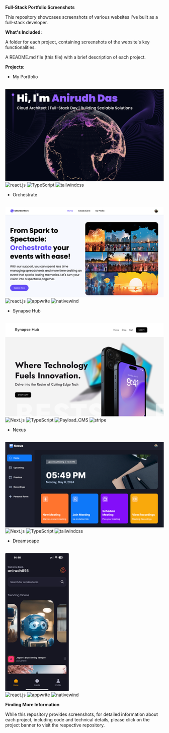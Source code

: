 **Full-Stack Portfolio Screenshots**

This repository showcases screenshots of various websites I've built as a full-stack developer.

**What's Included:**

A folder for each project, containing screenshots of the website's key functionalities.

A README.md file (this file) with a brief description of each project.

**Projects:**

  - My Portfolio
    
    <div align="center">
  <br />
    <a href="https://github.com/Anirudh-2903/My-Portfolio-Website" target="_blank">
      <img src="https://github.com/Anirudh-2903/Project-Images/blob/master/My%20Portfolio/hero.png" alt="Project Banner">
    </a>
  <br />

  <div>
    <img src="https://img.shields.io/badge/-React-black?style=for-the-badge&logoColor=black&logo=react&color=61DAFB" alt="react.js" />
    <img src="https://img.shields.io/badge/-TypeScript-black?style=for-the-badge&logoColor=white&logo=typescript&color=3178C6" alt="TypeScript" />
    <img src="https://img.shields.io/badge/-Tailwind_CSS-black?style=for-the-badge&logoColor=white&logo=tailwindcss&color=06B6D4" alt="tailwindcss" />
  </div>

  - Orchestrate

    <div align="center">
  <br />
    <a href="https://github.com/Anirudh-2903/Orchestrate" target="_blank">
      <img src="https://github.com/Anirudh-2903/Project-Images/blob/master/Orchestrate/homepage.png" alt="Project Banner">
    </a>
  <br />

  <div>
    <img src="https://img.shields.io/badge/-React_Native-black?style=for-the-badge&logoColor=white&logo=react&color=61DAFB" alt="react.js" />
    <img src="https://img.shields.io/badge/-Appwrite-black?style=for-the-badge&logoColor=white&logo=appwrite&color=FD366E" alt="appwrite" />
    <img src="https://img.shields.io/badge/NativeWind-black?style=for-the-badge&logoColor=white&logo=tailwindcss&color=06B6D4" alt="nativewind" />
  </div>
  
  - Synapse Hub

    <div align="center">
  <br />
    <a href="https://github.com/Anirudh-2903/synapse-hub" target="_blank">
      <img src="https://github.com/Anirudh-2903/Project-Images/blob/master/Synapse%20Hub/homepage.png" alt="Project Banner">
    </a>
  <br />

  <div>
    <img src="https://img.shields.io/badge/-Next_JS_14-black?style=for-the-badge&logoColor=white&logo=nextdotjs&color=000000" alt="Next.js" />
    <img src="https://img.shields.io/badge/-TypeScript-black?style=for-the-badge&logoColor=white&logo=typescript&color=3178C6" alt="TypeScript" />
    <img src="https://img.shields.io/badge/-Payload_CMS-black?style=for-the-badge&link=https%3A%2F%2Fpayloadcms.com%2F" alt="Payload_CMS" />
    <img src="https://img.shields.io/badge/-Stripe-black?style=for-the-badge&logoColor=white&logo=stripe&color=008CDD" alt="stripe" />
  </div>
  
  - Nexus

    <div align="center">
  <br />
    <a href="https://github.com/Anirudh-2903/nexus" target="_blank">
      <img src="https://github.com/Anirudh-2903/Project-Images/blob/master/Nexus/homepage.png" alt="Project Banner">
    </a>
  <br />

  <div>
    <img src="https://img.shields.io/badge/-Next_JS_14-black?style=for-the-badge&logoColor=white&logo=nextdotjs&color=000000" alt="Next.js" />
    <img src="https://img.shields.io/badge/-TypeScript-black?style=for-the-badge&logoColor=white&logo=typescript&color=3178C6" alt="TypeScript" />
    <img src="https://img.shields.io/badge/-Tailwind_CSS-black?style=for-the-badge&logoColor=white&logo=tailwindcss&color=06B6D4" alt="tailwindcss" />
  </div>
  
  - Dreamscape

    <div align="center">
  <br />
    <a href="https://github.com/Anirudh-2903/dreamscape" target="_blank">
      <img src="https://github.com/Anirudh-2903/Project-Images/blob/master/Dreamscape/homepage.jpeg" alt="Project Banner" width="40%" height="40%">
    </a>
  <br />

  <div>
    <img src="https://img.shields.io/badge/-React_Native-black?style=for-the-badge&logoColor=white&logo=react&color=61DAFB" alt="react.js" />
    <img src="https://img.shields.io/badge/-Appwrite-black?style=for-the-badge&logoColor=white&logo=appwrite&color=FD366E" alt="appwrite" />
    <img src="https://img.shields.io/badge/NativeWind-black?style=for-the-badge&logoColor=white&logo=tailwindcss&color=06B6D4" alt="nativewind" />
    <br />
  </div>
  
**Finding More Information**

While this repository provides screenshots, for detailed information about each project, including code and technical details, please click on the project banner to visit the respective repository.
